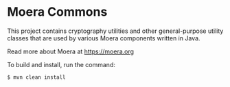 # Moera Commons

This project contains cryptography utilities and other general-purpose
utility classes that are used by various Moera components written in
Java.

Read more about Moera at https://moera.org

To build and install, run the command:

```
$ mvn clean install
```
